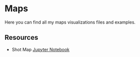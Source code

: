 # Maps
Here you can find all my maps visualizations files and examples.

## Resources
- Shot Map [Jupyter Notebook](https://gibranium.github.io/)

